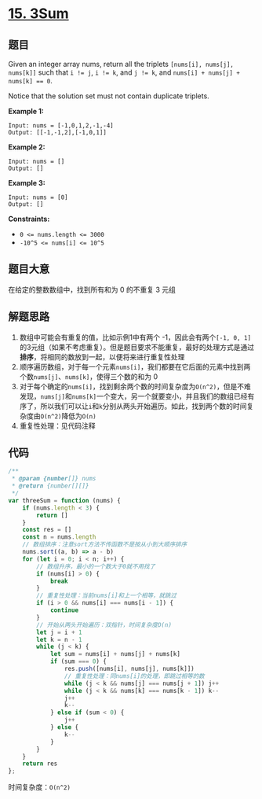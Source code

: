 # [15. 3Sum](https://leetcode-cn.com/problems/3sum/)
## 题目
Given an integer array nums, return all the triplets `[nums[i], nums[j], nums[k]]` such that `i != j`, `i != k`, and `j != k`, and `nums[i] + nums[j] + nums[k] == 0`.

Notice that the solution set must not contain duplicate triplets.

 

<strong>Example 1:</strong>

```
Input: nums = [-1,0,1,2,-1,-4]
Output: [[-1,-1,2],[-1,0,1]]
```

<strong>Example 2:</strong>

```
Input: nums = []
Output: []
```

<strong>Example 3:</strong>

```
Input: nums = [0]
Output: []
```

 

<strong>Constraints:</strong>


- `0 <= nums.length <= 3000`
- `-10^5 <= nums[i] <= 10^5`



## 题目大意

在给定的整数数组中，找到所有和为 0 的不重复 3 元组

## 解题思路

1. 数组中可能会有重复的值，比如示例1中有两个 -1，因此会有两个`[-1, 0, 1]`的3元组（如果不考虑重复）。但是题目要求不能重复，最好的处理方式是通过**排序**，将相同的数放到一起，以便将来进行重复性处理
2. 顺序遍历数组，对于每一个元素`nums[i]`，我们都要在它后面的元素中找到两个数`nums[j]`、`nums[k]`，使得三个数的和为 0
3. 对于每个确定的`nums[i]`，找到剩余两个数的时间复杂度为`O(n^2)`，但是不难发现，`nums[j]`和`nums[k]`一个变大，另一个就要变小，并且我们的数组已经有序了，所以我们可以让`i`和`k`分别从两头开始遍历。如此，找到两个数的时间复杂度由`O(n^2)`降低为`O(n)`
4. 重复性处理：见代码注释


## 代码
```js
/**
 * @param {number[]} nums
 * @return {number[][]}
 */
var threeSum = function (nums) {
    if (nums.length < 3) {
        return []
    }
    const res = []
    const n = nums.length
    // 数组排序：注意sort方法不传函数不是按从小到大顺序排序
    nums.sort((a, b) => a - b)
    for (let i = 0; i < n; i++) {
        // 数组升序，最小的一个数大于0就不用找了
        if (nums[i] > 0) {
            break
        }
        // 重复性处理：当前nums[i]和上一个相等，就跳过
        if (i > 0 && nums[i] === nums[i - 1]) {
            continue
        }
        // 开始从两头开始遍历：双指针，时间复杂度O(n)
        let j = i + 1
        let k = n - 1
        while (j < k) {
            let sum = nums[i] + nums[j] + nums[k]
            if (sum === 0) {
                res.push([nums[i], nums[j], nums[k]])
                // 重复性处理：同nums[i]的处理，即跳过相等的数
                while (j < k && nums[j] === nums[j + 1]) j++
                while (j < k && nums[k] === nums[k - 1]) k--
                j++
                k--
            } else if (sum < 0) {
                j++
            } else {
                k--
            }
        }
    }
    return res
};
```

时间复杂度：`O(n^2)`